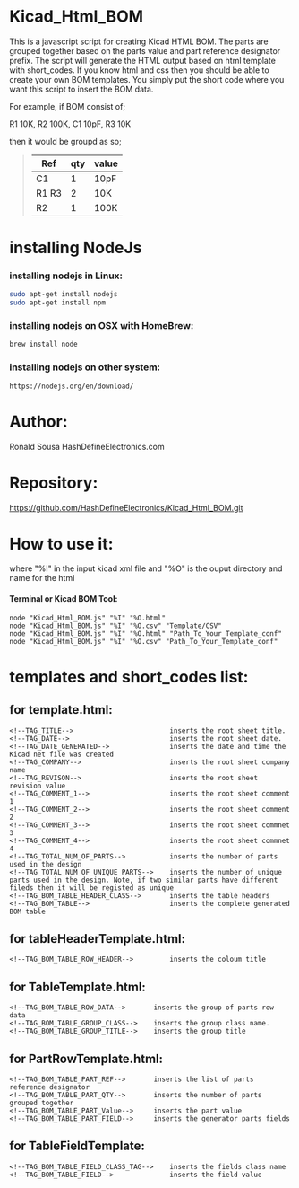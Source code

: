 # Kicad_Html_BOM
This is a javascript script for creating Kicad HTML BOM.
The parts are grouped together based on the parts value and part reference designator prefix. The script will generate the HTML output based on html template with short_codes.
If you know html and css then you should be able to create your own BOM templates. You simply put the short code where you want this script to insert the BOM data.

For example, if BOM consist of;

R1 10K, R2 100K, C1 10pF, R3 10K

then it would be groupd as so;

> | Ref | qty |value|
> |----|-----|-----|
> |C1 | 1 | 10pF |
> | R1 R3 | 2 | 10K|
> | R2| 1 | 100K|

# installing NodeJs
### installing nodejs in Linux:
```sh
sudo apt-get install nodejs
sudo apt-get install npm
```

### installing nodejs on OSX with HomeBrew:
```sh
brew install node
```

### installing nodejs on other system:
    https://nodejs.org/en/download/

# Author: 
Ronald Sousa HashDefineElectronics.com

# Repository: 

https://github.com/HashDefineElectronics/Kicad_Html_BOM.git 

# How to use it: 
where "%I" in the input kicad xml file and "%O" is the ouput directory and name for the html

#### Terminal or Kicad BOM Tool:
    node "Kicad_Html_BOM.js" "%I" "%O.html"
    node "Kicad_Html_BOM.js" "%I" "%O.csv" "Template/CSV"
    node "Kicad_Html_BOM.js" "%I" "%O.html" "Path_To_Your_Template_conf"
    node "Kicad_Html_BOM.js" "%I" "%O.csv" "Path_To_Your_Template_conf"

# templates and short_codes list:

## for template.html:
    <!--TAG_TITLE-->                        inserts the root sheet title.
    <!--TAG_DATE-->                         inserts the root sheet date.
    <!--TAG_DATE_GENERATED-->               inserts the date and time the Kicad net file was created
    <!--TAG_COMPANY-->                      inserts the root sheet company name
    <!--TAG_REVISON-->                      inserts the root sheet revision value
    <!--TAG_COMMENT_1-->                    inserts the root sheet comment 1
    <!--TAG_COMMENT_2-->                    inserts the root sheet comment 2
    <!--TAG_COMMENT_3-->                    inserts the root sheet commnet 3
    <!--TAG_COMMENT_4-->                    inserts the root sheet commnet 4
    <!--TAG_TOTAL_NUM_OF_PARTS-->           inserts the number of parts used in the design
    <!--TAG_TOTAL_NUM_OF_UNIQUE_PARTS-->    inserts the number of unique parts used in the design. Note, if two similar parts have different fileds then it will be registed as unique
    <!--TAG_BOM_TABLE_HEADER_CLASS-->       inserts the table headers
    <!--TAG_BOM_TABLE-->                    inserts the complete generated BOM table

## for tableHeaderTemplate.html:
    <!--TAG_BOM_TABLE_ROW_HEADER-->         inserts the coloum title

## for TableTemplate.html:
    <!--TAG_BOM_TABLE_ROW_DATA-->       inserts the group of parts row data
    <!--TAG_BOM_TABLE_GROUP_CLASS-->    inserts the group class name.
    <!--TAG_BOM_TABLE_GROUP_TITLE-->    inserts the group title

## for PartRowTemplate.html:
    <!--TAG_BOM_TABLE_PART_REF-->       inserts the list of parts reference designator
    <!--TAG_BOM_TABLE_PART_QTY-->       inserts the number of parts grouped together
    <!--TAG_BOM_TABLE_PART_Value-->     inserts the part value
    <!--TAG_BOM_TABLE_PART_FIELD-->     inserts the generator parts fields

## for TableFieldTemplate:
    <!--TAG_BOM_TABLE_FIELD_CLASS_TAG-->    inserts the fields class name
    <!--TAG_BOM_TABLE_FIELD-->              inserts the field value
